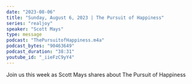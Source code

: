 ```yaml
---
date: "2023-08-06"
title: "Sunday, August 6, 2023 | The Pursuit of Happiness"
series: "realjoy"
speaker: "Scott Mays"
type: message
podcast: "ThePursuitofHappiness.m4a"
podcast_bytes: "90463649"
podcast_duration: "38:31"
youtube_id: "_iieFzC9yY4"
---
```

Join us this week as Scott Mays shares about The Pursuit of Happiness
